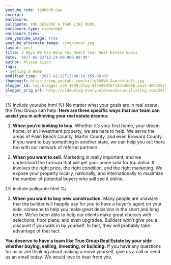 ```yaml
---
youtube_code: ig9k8VN_Gao
excerpt:
enclosure:
pullquote: YOU DESERVE A TEAM LIKE OURS.
enclosure_type: video/mp4
enclosure_time:
use_youtube_image: true
youtube_alternate_image: /img/cover.jpg
layout: post
title: 3 Ways We Can Help You Reach Your Real Estate Goals
date: '2017-02-22T12:24:00.000-08:00'
author: Alyssa Sisco
tags:
- Selling a Home
modified_time: '2017-02-22T13:00:10.359-08:00'
thumbnail: https://img.youtube.com/vi/ig9k8VN_Gao/default.jpg
blogger_id: tag:blogger.com,1999:blog-4494959587145446966.post-4055257591687670962
blogger_orig_url: http://videoblog.everypalmbeachcountylisting.com/2017/02/3-ways-we-can-help-you-reach-your-real.html
---
```

{% include youtube.html %}
No matter what your goals are in real estate, the Treu Group can help. **Here are three specific ways that our team can assist you in achieving your real estate dreams:**

 1. **When you’re looking to buy.** Whether it’s your first home, your dream home, or an investment property, we are here to help. We serve the areas of Palm Beach County, Martin County, and even Broward County. If you want to buy something in another state, we can help you out there too with our network of referral partners.

2. **When you want to sell.** Marketing is really important, and we understand the formula that will get your home sold for top dollar. It involves the right price, the right condition, and the right marketing. We expose your property locally, nationally, and internationally to maximize the number of potential buyers who will see it online.

{% include pullquote.html %}

 3. **When you want to buy new construction.** Many people are unaware that the builder will happily pay for you to have a buyer’s agent on your side, someone to help you make great decisions in the short and long term. We’ve been able to help our clients make great choices with selections, floor plans, and even upgrades. Builders won’t give you a discount if you walk in by yourself. In fact, they will probably take advantage of that fact.

**You deserve to have a team like True Group Real Estate by your side whether buying, selling, investing, or building.** If you have any questions for us or are thinking about making a move yourself, give us a call or send us an email today. We would love to hear from you.
